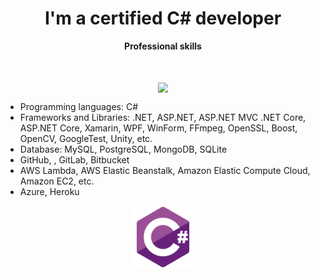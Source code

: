 <h1 align="center">I'm a certified C# developer
</h1>

<p align="center">
 <strong>
  Professional skills
  </strong>
</p>

<br />
<br />

<div align="center">
 
<img align="center" src="https://github-readme-stats.vercel.app/api/top-langs/?username=ilromali&show_icons=true&layout=compact&title_color=000080&border_color=FFFFFF&text_color=FFFFFF&bg_color=90deg,BF5A62,A6537A,904E95" />
 
 </div>

- Programming languages: C#
- Frameworks and Libraries: .NET, ASP.NET, ASP.NET MVC .NET Core, ASP.NET Core, Xamarin, WPF, WinForm, FFmpeg, OpenSSL, Boost, OpenCV, GoogleTest, Unity, etc.
- Database: MySQL, PostgreSQL, MongoDB, SQLite
- GitHub, , GitLab, Bitbucket
- AWS Lambda, AWS Elastic Beanstalk, Amazon Elastic Compute Cloud, Amazon EC2, etc.
- Azure, Heroku

<p align="center">
 
<img src="https://github.com/ilromali/ilromali/blob/main/csharp.svg" alt="csharp" width="100" height="100" />

</p>


